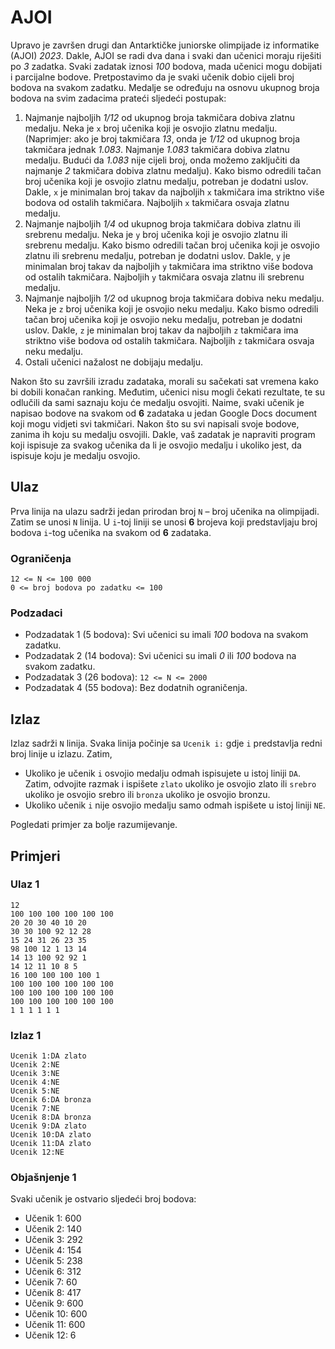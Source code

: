 # AJOI
Upravo je završen drugi dan Antarktičke juniorske olimpijade iz informatike (AJOI) *2023*. Dakle, AJOI se radi dva dana i svaki dan učenici moraju riješiti po *3* zadatka. Svaki zadatak iznosi *100* bodova, mada učenici mogu dobijati i parcijalne bodove. Pretpostavimo da je svaki učenik dobio cijeli broj bodova na svakom zadatku. Medalje se određuju na osnovu ukupnog broja bodova na svim zadacima prateći sljedeći postupak:

1. Najmanje najboljih *1/12* od ukupnog broja takmičara dobiva zlatnu medalju. Neka je `x` broj učenika koji je osvojio zlatnu medalju. (Naprimjer: ako je broj takmičara *13*, onda je *1/12* od ukupnog broja takmičara jednak *1.083*. Najmanje *1.083* takmičara dobiva zlatnu medalju. Budući da *1.083* nije cijeli broj, onda možemo zaključiti da najmanje *2* takmičara dobiva zlatnu medalju). Kako bismo odredili tačan broj učenika koji je osvojio zlatnu medalju, potreban je dodatni uslov. Dakle, `x` je minimalan broj takav da najboljih `x` takmičara ima striktno više bodova od ostalih takmičara. Najboljih `x` takmičara osvaja zlatnu medalju.
2. Najmanje najboljih *1/4* od ukupnog broja takmičara dobiva zlatnu ili srebrenu medalju. Neka je `y` broj učenika koji je osvojio zlatnu ili srebrenu medalju. Kako bismo odredili tačan broj učenika koji je osvojio zlatnu ili srebrenu medalju, potreban je dodatni uslov. Dakle, `y` je minimalan broj takav da najboljih `y` takmičara ima striktno više bodova od ostalih takmičara. Najboljih `y` takmičara osvaja zlatnu ili srebrenu medalju.
3. Najmanje najboljih *1/2* od ukupnog broja takmičara dobiva neku medalju. Neka je `z` broj učenika koji je osvojio neku  medalju. Kako bismo odredili tačan broj učenika koji je osvojio neku medalju, potreban je dodatni uslov. Dakle, `z` je minimalan broj takav da najboljih `z` takmičara ima striktno više bodova od ostalih takmičara. Najboljih `z` takmičara osvaja neku medalju.
4. Ostali učenici nažalost ne dobijaju medalju.

Nakon što su završili izradu zadataka, morali su sačekati sat vremena kako bi dobili konačan ranking. Međutim, učenici nisu mogli čekati rezultate, te su odlučili da sami saznaju koju će medalju osvojiti. Naime, svaki učenik je napisao bodove na svakom od **6** zadataka u jedan Google Docs document koji mogu vidjeti svi takmičari. Nakon što su svi napisali svoje bodove, zanima ih koju su medalju osvojili. Dakle, vaš zadatak je napraviti program koji ispisuje za svakog učenika da li je osvojio medalju i ukoliko jest, da ispisuje koju je medalju osvojio. 

## Ulaz
Prva linija na ulazu sadrži jedan prirodan broj `N` – broj učenika na olimpijadi.
Zatim se unosi `N` linija. U `i`-toj liniji se unosi **6** brojeva koji predstavljaju broj bodova `i`-tog učenika na svakom od **6** zadataka.

### Ograničenja
```
12 <= N <= 100 000
0 <= broj bodova po zadatku <= 100
```
### Podzadaci
* Podzadatak 1 (5 bodova): Svi učenici su imali *100* bodova na svakom zadatku.
* Podzadatak 2 (14 bodova): Svi učenici su imali *0* ili *100* bodova na svakom zadatku.
* Podzadatak 3 (26 bodova): `12 <= N <= 2000`
* Podzadatak 4 (55 bodova): Bez dodatnih ograničenja.

## Izlaz
Izlaz sadrži `N` linija. Svaka linija počinje sa `Ucenik i:` gdje `i` predstavlja redni broj linije u izlazu. Zatim,

- Ukoliko je učenik `i` osvojio medalju odmah ispisujete u istoj liniji `DA`. Zatim, odvojite razmak i ispišete `zlato` ukoliko je osvojio zlato ili `srebro` ukoliko je osvojio srebro ili `bronza` ukoliko je osvojio bronzu.
- Ukoliko učenik `i` nije osvojio medalju samo odmah ispišete u istoj liniji `NE`.

Pogledati primjer za bolje razumijevanje.

## Primjeri
### Ulaz 1
```
12
100 100 100 100 100 100
20 20 30 40 10 20
30 30 100 92 12 28
15 24 31 26 23 35
98 100 12 1 13 14
14 13 100 92 92 1
14 12 11 10 8 5
16 100 100 100 100 1
100 100 100 100 100 100
100 100 100 100 100 100
100 100 100 100 100 100
1 1 1 1 1 1
```
### Izlaz 1
```
Ucenik 1:DA zlato
Ucenik 2:NE
Ucenik 3:NE
Ucenik 4:NE
Ucenik 5:NE
Ucenik 6:DA bronza
Ucenik 7:NE
Ucenik 8:DA bronza
Ucenik 9:DA zlato
Ucenik 10:DA zlato
Ucenik 11:DA zlato
Ucenik 12:NE
```
### Objašnjenje 1
Svaki učenik je ostvario sljedeći broj bodova:
* Učenik 1: 600
* Učenik 2: 140
* Učenik 3: 292
* Učenik 4: 154
* Učenik 5: 238
* Učenik 6: 312
* Učenik 7: 60
* Učenik 8: 417
* Učenik 9: 600
* Učenik 10: 600
* Učenik 11: 600
* Učenik 12: 6

